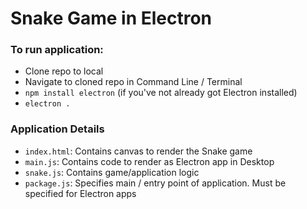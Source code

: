 # Snake Game in Electron

### To run application:
- Clone repo to local
- Navigate to cloned repo in Command Line / Terminal
- `npm install electron` (if you've not already got Electron installed)
- `electron .`

### Application Details
- `index.html`: Contains canvas to render the Snake game
- `main.js`: Contains code to render as Electron app in Desktop
- `snake.js`: Contains game/application logic
- `package.js`: Specifies main / entry point of application. Must be specified for Electron apps

